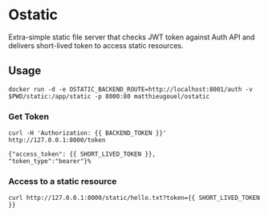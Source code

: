 # Ostatic

Extra-simple static file server that checks JWT token against Auth API and delivers short-lived token to access static resources.


## Usage

```
docker run -d -e OSTATIC_BACKEND_ROUTE=http://localhost:8001/auth -v $PWD/static:/app/static -p 8000:80 matthieugouel/ostatic
```

### Get Token

```
curl -H 'Authorization: {{ BACKEND_TOKEN }}' http://127.0.0.1:8000/token
```
```
{"access_token": {{ SHORT_LIVED_TOKEN }},
"token_type":"bearer"}%
```

### Access to a static resource

```
curl http://127.0.0.1:8000/static/hello.txt?token={{ SHORT_LIVED_TOKEN }}
